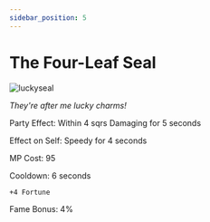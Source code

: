 ```yaml
---
sidebar_position: 5
---
```


# The Four-Leaf Seal

![luckyseal](http://i.imgur.com/psytNUF.png)

<i>They're after me lucky charms!</i>

Party Effect: Within 4 sqrs Damaging for 5 seconds

Effect on Self: Speedy for 4 seconds

MP Cost: 95

Cooldown: 6 seconds

    +4 Fortune

Fame Bonus: 4%
